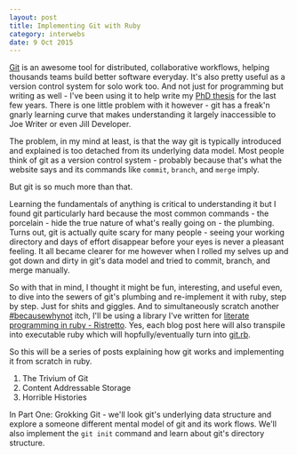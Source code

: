 ```yaml
---
layout: post
title: Implementing Git with Ruby
category: interwebs
date: 9 Oct 2015
---
```


[Git](https://git-scm.com/) is an awesome tool for distributed, collaborative workflows, helping thousands teams build better software everyday.  It's also pretty useful as a version control system for solo work too.  And not just for programming but writing as well - I've been using it to help write my [PhD thesis](https://github.com/davekinkead/thesis) for the last few years.  There is one little problem with it however - git has a freak'n gnarly learning curve that makes understanding it largely inaccessible to Joe Writer or even Jill Developer.

The problem, in my mind at least, is that the way git is typically introduced and explained is too detached from its underlying data model.  Most people think of git as a version control system - probably because that's what the website says and its commands like `commit`, `branch`, and `merge` imply.  

But git is so much more than that.

Learning the fundamentals of anything is critical to understanding it but I found git particularly hard because the most common commands - the porcelain - hide the true nature of what's really going on - the plumbing.  Turns out, git is actually quite scary for many people - seeing your working directory and days of effort disappear before your eyes is never a pleasant feeling.  It all became clearer for me however when I rolled my selves up and got down and dirty in git's data model and tried to commit, branch, and merge manually.

So with that in mind, I thought it might be fun, interesting, and useful even, to dive into the sewers of git's plumbing and re-implement it with ruby, step by step. Just for shits and giggles.  And to simultaneously scratch another [#becausewhynot](https://twitter.com/hashtag/becausewhynot) itch, I'll be using a library I've written for [literate programming in ruby - Ristretto](https://github.com/davekinkead/ristretto).  Yes, each blog post here will also transpile into executable ruby which will hopfully/eventually turn into [git.rb](https://github.com/davekinkead/git-rb).

So this will be a series of posts explaining how git works and implementing it from scratch in ruby.  

1. The Trivium of Git
2. Content Addressable Storage
3. Horrible Histories


In Part One: Grokking Git - we'll look git's underlying data structure and explore a someone different mental model of git and its work flows.  We'll also implement the `git init` command and learn about git's directory structure.

